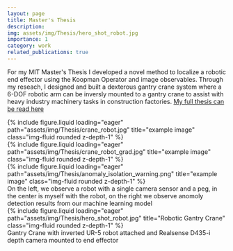 ```yaml
---
layout: page
title: Master's Thesis
description:
img: assets/img/Thesis/hero_shot_robot.jpg
importance: 1
category: work
related_publications: true
---
```


For my MIT Master's Thesis I developed a novel method to localize a robotic end effector using the Koopman Operator and image observables. Through my reseach, I designed and built a dexterous gantry crane system where a 6-DOF robotic arm can be inversly mounted to a gantry crane to assist with heavy industry machinery tasks in construction factories. [My full thesis can be read here](https://dspace.mit.edu/handle/1721.1/151814?show=full)

<div class="row">
    <div class="col-sm mt-3 mt-md-0">
        {% include figure.liquid loading="eager" path="assets/img/Thesis/crane_robot.jpg" title="example image" class="img-fluid rounded z-depth-1" %}
    </div>
    <div class="col-sm mt-3 mt-md-0">
        {% include figure.liquid loading="eager" path="assets/img/Thesis/crane_robot_grad.jpg" title="example image" class="img-fluid rounded z-depth-1" %}
    </div>
    <div class="col-sm mt-3 mt-md-0">
        {% include figure.liquid loading="eager" path="assets/img/Thesis/anomaly_isolation_warning.png" title="example image" class="img-fluid rounded z-depth-1" %}
    </div>
</div>
<div class="caption">
    On the left, we observe a robot with a single camera sensor and a peg, in the center is myself with the robot, on the right we observe anomoly detection results from our machine learning model 
</div>
<div class="row">
    <div class="col-sm mt-3 mt-md-0">
        {% include figure.liquid loading="eager" path="assets/img/Thesis/hero_shot_robot.jpg" title="Robotic Gantry Crane" class="img-fluid rounded z-depth-1" %}
    </div>
</div>
<div class="caption">
    Gantry Crane with inverted UR-5 robot attached and Realsense D435-i depth camera mounted to end effector
</div>